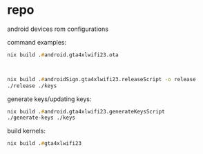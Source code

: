 # repo
android devices rom configurations

command examples:
```zsh
nix build .#android.gta4xlwifi23.ota



nix build .#androidSign.gta4xlwifi23.releaseScript -o release
./release ./keys
```

generate keys/updating keys:
```zsh
nix build .#android.gta4xlwifi23.generateKeysScript
./generate-keys ./keys
```


build kernels:
```zsh
nix build .#gta4xlwifi23
```